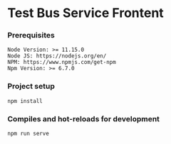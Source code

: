 # Test Bus Service Frontent 

### Prerequisites 
```
Node Version: >= 11.15.0
Node JS: https://nodejs.org/en/
NPM: https://www.npmjs.com/get-npm
Npm Version: >= 6.7.0
```
### Project setup
```
npm install
```

### Compiles and hot-reloads for development
```
npm run serve
```
